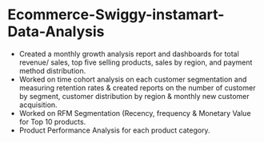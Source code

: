 # Ecommerce-Swiggy-instamart-Data-Analysis
- Created a monthly growth analysis report and dashboards for total revenue/ sales, top five selling products, sales by region, and payment method distribution.
- Worked on time cohort analysis on each customer segmentation and measuring retention rates & created reports on the number of customer by segment, customer distribution by region & monthly new customer acquisition.
- Worked on RFM Segmentation (Recency, frequency & Monetary Value for Top 10 products.
- Product Performance Analysis for each product category.
